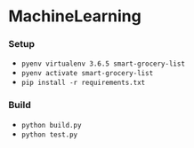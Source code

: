 # MachineLearning

### Setup

- `pyenv virtualenv 3.6.5 smart-grocery-list`
- `pyenv activate smart-grocery-list`
- `pip install -r requirements.txt`

### Build

- `python build.py`
- `python test.py`
